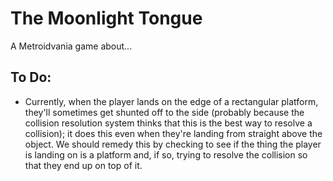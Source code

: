 # The Moonlight Tongue
 A Metroidvania game about...


## To Do:
- Currently, when the player lands on the edge of a rectangular platform, they'll sometimes get shunted off to the side (probably because the collision resolution system thinks that this is the best way to resolve a collision); it does this even when they're landing from straight above the object. We should remedy this by checking to see if the thing the player is landing on is a platform and, if so, trying to resolve the collision so that they end up on top of it.